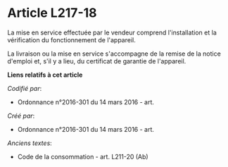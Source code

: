 # Article L217-18

La mise en service effectuée par le vendeur comprend l'installation et la vérification du fonctionnement de l'appareil.

La livraison ou la mise en service s'accompagne de la remise de la notice d'emploi et, s'il y a lieu, du certificat de
garantie de l'appareil.

**Liens relatifs à cet article**

_Codifié par_:

  - Ordonnance n°2016-301 du 14 mars 2016 - art.

_Créé par_:

  - Ordonnance n°2016-301 du 14 mars 2016 - art.

_Anciens textes_:

  - Code de la consommation - art. L211-20 (Ab)

